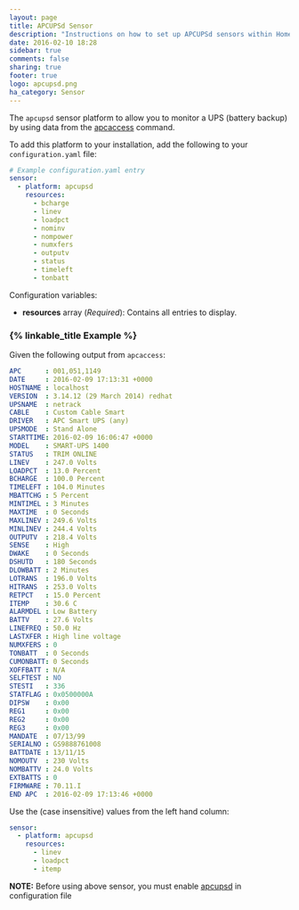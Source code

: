 ```yaml
---
layout: page
title: APCUPSd Sensor
description: "Instructions on how to set up APCUPSd sensors within Home Assistant."
date: 2016-02-10 18:28
sidebar: true
comments: false
sharing: true
footer: true
logo: apcupsd.png
ha_category: Sensor
---
```


The `apcupsd` sensor platform to allow you to monitor a UPS (battery backup) by using data from the [apcaccess](http://linux.die.net/man/8/apcaccess) command.

To add this platform to your installation, add the following to your `configuration.yaml` file:

```yaml
# Example configuration.yaml entry
sensor:
  - platform: apcupsd
    resources:
      - bcharge
      - linev
      - loadpct
      - nominv
      - nompower
      - numxfers
      - outputv
      - status
      - timeleft
      - tonbatt
```

Configuration variables:

- **resources** array (*Required*): Contains all entries to display.

### {% linkable_title Example  %}

Given the following output from `apcaccess`:

```yaml
APC      : 001,051,1149
DATE     : 2016-02-09 17:13:31 +0000
HOSTNAME : localhost
VERSION  : 3.14.12 (29 March 2014) redhat
UPSNAME  : netrack
CABLE    : Custom Cable Smart
DRIVER   : APC Smart UPS (any)
UPSMODE  : Stand Alone
STARTTIME: 2016-02-09 16:06:47 +0000
MODEL    : SMART-UPS 1400
STATUS   : TRIM ONLINE
LINEV    : 247.0 Volts
LOADPCT  : 13.0 Percent
BCHARGE  : 100.0 Percent
TIMELEFT : 104.0 Minutes
MBATTCHG : 5 Percent
MINTIMEL : 3 Minutes
MAXTIME  : 0 Seconds
MAXLINEV : 249.6 Volts
MINLINEV : 244.4 Volts
OUTPUTV  : 218.4 Volts
SENSE    : High
DWAKE    : 0 Seconds
DSHUTD   : 180 Seconds
DLOWBATT : 2 Minutes
LOTRANS  : 196.0 Volts
HITRANS  : 253.0 Volts
RETPCT   : 15.0 Percent
ITEMP    : 30.6 C
ALARMDEL : Low Battery
BATTV    : 27.6 Volts
LINEFREQ : 50.0 Hz
LASTXFER : High line voltage
NUMXFERS : 0
TONBATT  : 0 Seconds
CUMONBATT: 0 Seconds
XOFFBATT : N/A
SELFTEST : NO
STESTI   : 336
STATFLAG : 0x0500000A
DIPSW    : 0x00
REG1     : 0x00
REG2     : 0x00
REG3     : 0x00
MANDATE  : 07/13/99
SERIALNO : GS9888761008
BATTDATE : 13/11/15
NOMOUTV  : 230 Volts
NOMBATTV : 24.0 Volts
EXTBATTS : 0
FIRMWARE : 70.11.I
END APC  : 2016-02-09 17:13:46 +0000
```

Use the (case insensitive) values from the left hand column:

```yaml
sensor:
  - platform: apcupsd
    resources:
      - linev
      - loadpct
      - itemp
```

**NOTE:** Before using above sensor, you must enable  [apcupsd](https://home-assistant.io/components/apcupsd/) in configuration file
